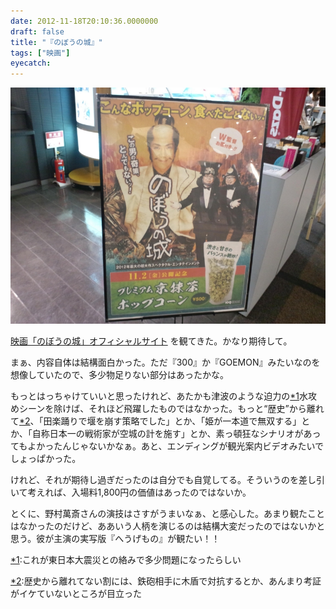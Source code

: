 ```yaml
---
date: 2012-11-18T20:10:36.0000000
draft: false
title: "『のぼうの城』"
tags: ["映画"]
eyecatch: 
---
```

<p><img src="20121117101927.jpg" alt="f:id:daruyanagi:20121117101927j:plain" title="f:id:daruyanagi:20121117101927j:plain" class="hatena-fotolife"></p><p><a href="http://nobou-movie.jp/">&#x6620;&#x753B;&#x300C;&#x306E;&#x307C;&#x3046;&#x306E;&#x57CE;&#x300D;&#x30AA;&#x30D5;&#x30A3;&#x30B7;&#x30E3;&#x30EB;&#x30B5;&#x30A4;&#x30C8;</a> を観てきた。かなり期待して。</p><p>まぁ、内容自体は結構面白かった。ただ『300』か『GOEMON』みたいなのを想像していたので、多少物足りない部分はあったかな。</p><p>もっとはっちゃけていいと思ったけれど、あたかも津波のような迫力の<a href="#f1" name="fn1" title="これが東日本大震災との絡みで多少問題になったらしい">*1</a>水攻めシーンを除けば、それほど飛躍したものではなかった。もっと“歴史”から離れて<a href="#f2" name="fn2" title="歴史から離れてない割には、鉄砲相手に木盾で対抗するとか、あんまり考証がイケていないところが目立った">*2</a>、「田楽踊りで堰を崩す策略でした」とか、「姫が一本道で無双する」とか、「自称日本一の戦術家が空城の計を施す」とか、素っ頓狂なシナリオがあってもよかったんじゃないかなぁ。あと、エンディングが観光案内ビデオみたいでしょっぱかった。</p><p>けれど、それが期待し過ぎだったのは自分でも自覚してる。そういうのを差し引いて考えれば、入場料1,800円の価値はあったのではないか。</p><p>とくに、野村萬斎さんの演技はさすがうまいなぁ、と感心した。あまり観たことはなかったのだけど、ああいう人柄を演じるのは結構大変だったのではないかと思う。彼が主演の実写版『へうげもの』が観たい！！</p>
<div class="footnote">
<p class="footnote"><a href="#fn1" name="f1" class="footnote-number">*1</a><span class="footnote-delimiter">:</span><span class="footnote-text">これが東日本大震災との絡みで多少問題になったらしい</span></p>
<p class="footnote"><a href="#fn2" name="f2" class="footnote-number">*2</a><span class="footnote-delimiter">:</span><span class="footnote-text">歴史から離れてない割には、鉄砲相手に木盾で対抗するとか、あんまり考証がイケていないところが目立った</span></p>
</div>